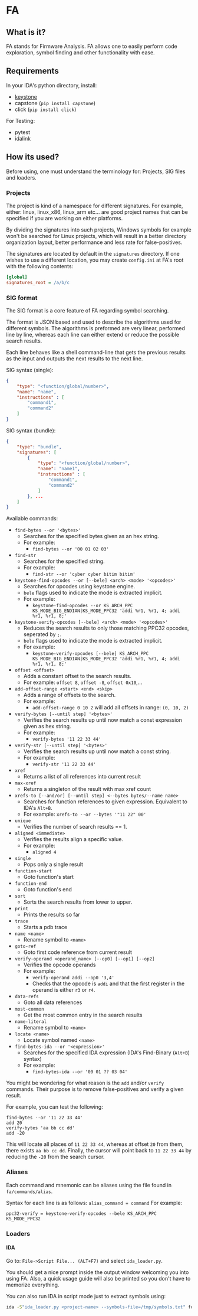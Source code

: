# FA

## What is it?

FA stands for Firmware Analysis.
FA allows one to easily perform code exploration, symbol finding and 
other functionality with ease.

## Requirements

In your IDA's python directory, install:
* [keystone](http://www.keystone-engine.org/download/)
* capstone (`pip install capstone`)
* click (`pip install click`)

For Testing:
* pytest
* idalink

## How its used?

Before using, one must understand the terminology for: 
Projects, SIG files and loaders. 

### Projects

The project is kind of a namespace for different signatures.
For example, either: linux, linux_x86, linux_arm etc... are good 
project names that can be specified if you are working on either 
platforms. 

By dividing the signatures into such projects, Windows symbols for 
example won't be searched for Linux projects, which will result 
in a better directory organization layout, better performance and
less rate for false-positives. 

The signatures are located by default in the `signatures` directory.
If one wishes to use a different location, you may create `config.ini`
at FA's root with the following contents:

```ini
[global]
signatures_root = /a/b/c
```

### SIG format

The SIG format is a core feature of FA regarding symbol searching.

The format is JSON based and used to describe the algorithms used for 
different symbols.
The algorithms is preformed are very linear, performed line by line, 
whereas each line can either extend or reduce the possible search
results.

Each line behaves like a shell command-line that gets the 
previous results as the input and outputs the next results
to the next line.

SIG syntax (single):
```json
{
    "type": "<function/global/number>",
    "name": "name",
    "instructions" : [
        "command1",
        "command2"
    ]
}
```
SIG syntax (bundle):
```json
{
    "type": "bundle",
    "signatures": [
        {
            "type": "<function/global/number>",
            "name": "name1",
            "instructions" : [
                "command1",
                "command2"
            ]
        }, ...
    ]
}
```

 
Available commands:

* `find-bytes --or '<bytes>'`
    * Searches for the specified bytes given as an hex string.
    * For example: 
        * `find-bytes --or '00 01 02 03'`
* `find-str`
    * Searches for the specified string.
    * For example: 
        * `find-str --or 'cyber cyber bitim bitim'`
* `keystone-find-opcodes --or [--bele] <arch> <mode> '<opcodes>'`
    * Searches for opcodes using keystone engine.
    * `bele` flags used to indicate the mode is extracted 
    implicit.
    * For example: 
        * `keystone-find-opcodes --or KS_ARCH_PPC KS_MODE_BIG_ENDIAN|KS_MODE_PPC32 'addi %r1, %r1, 4; addi %r1, %r1, 8;'`
* `keystone-verify-opcodes [--bele] <arch> <mode> '<opcodes>'`
    * Reduces the search results to only those matching 
    PPC32 opcodes, seperated by `;`.
    * `bele` flags used to indicate the mode is extracted 
    implicit.
    * For example: 
        * `keystone-verify-opcodes [--bele] KS_ARCH_PPC KS_MODE_BIG_ENDIAN|KS_MODE_PPC32 'addi %r1, %r1, 4; addi %r1, %r1, 8;'`    
* `offset <offset>`
    * Adds a constant offset to the search results.
    * For example: `offset 8`, `offset -8`, `offset 0x10`,...
* `add-offset-range <start> <end> <skip>`
    * Adds a range of offsets to the search.
    * For example: 
        * `add-offset-range 0 10 2` will add all offsets in range: `(0, 10, 2)`
* `verify-bytes [--until step] '<bytes>'`
    * Verifies the search results up until now match a const 
    expression given as hex string.
    * For example: 
        * `verify-bytes '11 22 33 44'`
* `verify-str [--until step] '<bytes>'`
    * Verifies the search results up until now match a const 
    string.
    * For example: 
        * `verify-str '11 22 33 44'`
* `xref`
    * Returns a list of all references into current result
* `max-xref`
    * Returns a singleton of the result with max xref count
* `xrefs-to [--and/or] [--until step] <--bytes bytes/--name name>`
    * Searches for function references to given expression.
     Equivalent to IDA's `Alt+B`.
    * For example: 
        `xrefs-to --or --bytes '"11 22" 00'`
* `unique`
    * Verifies the number of search results == 1.
* `aligned <immediate>`
    * Verifies the results align a specific value.
    * For example: 
        * `aligned 4`
* `single`
    * Pops only a single result
* `function-start`
    * Goto function's start
* `function-end`
    * Goto function's end
* `sort`
    * Sorts the search results from lower to upper.
* `print`
    * Prints the results so far
* `trace`
    * Starts a pdb trace
* `name <name>`
    * Rename symbol to `<name>`
* `goto-ref`
    * Goto first code reference from current result
* `verify-operand <operand_name> [--op0] [--op1] [--op2]`
    * Verifies the opcode operands
    * For example:
        * `verify-operand addi --op0 '3,4'`
        * Checks that the opcode is `addi` and that the first register in the operand
        is either `r3` or `r4`.
* `data-refs`
    * Goto all data references
* `most-common`
    * Get the most common entry in the search results
* `name-literal`
    * Rename symbol to `<name>`  
* `locate <name>`
    * Locate symbol named `<name>`
* `find-bytes-ida --or '<expression>'`
    * Searches for the specified IDA expression (IDA's Find-Binary (`Alt+B`) syntax)
    * For example:
        * `find-bytes-ida --or '00 01 ?? 03 04'`

You might be wondering for what reason is the `add` and/or `verify` 
commands. Their purpose is to remove false-positives and verify 
a given result. 

For example, you can test the following:

```
find-bytes --or '11 22 33 44'
add 20
verify-bytes 'aa bb cc dd'
add -20
```

This will locate all places of `11 22 33 44`, whereas at offset `20`
from them, there exists `aa bb cc dd`. Finally, the cursor will point
back to `11 22 33 44` by reducing the `-20` from the search cursor. 


### Aliases

Each command and mnemonic can be aliases using the file 
found in `fa/commands/alias`.

Syntax for each line is as follows: `alias_command = command`
For example:
```
ppc32-verify = keystone-verify-opcodes --bele KS_ARCH_PPC KS_MODE_PPC32
```

### Loaders

#### IDA

Go to: `File->Script File... (ALT+F7)` and select `ida_loader.py`.

You should get a nice prompt inside the output window welcoming you
into using FA. Also, a quick usage guide will also be printed so you 
don't have to memorize everything.

You can also run IDA in script mode just to extract symbols using:

```sh
ida -S"ida_loader.py <project-name> --symbols-file=/tmp/symbols.txt" foo.idb
```

